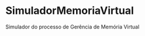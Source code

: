 SimuladorMemoriaVirtual
=======================

Simulador do processo de Gerência de Memória Virtual
